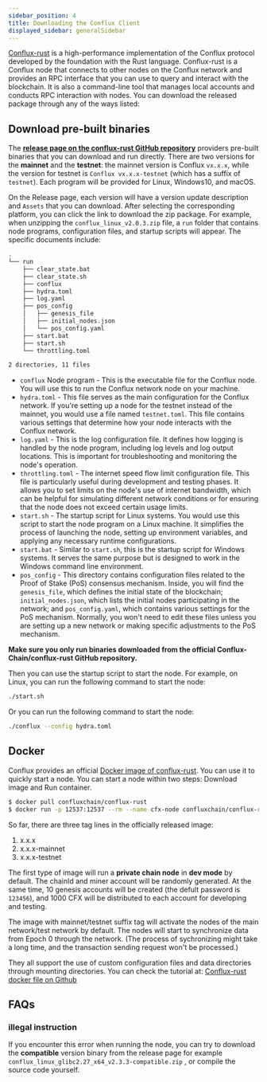 ```yaml
---
sidebar_position: 4
title: Downloading the Conflux Client
displayed_sidebar: generalSidebar
---
```


[Conflux-rust](https://github.com/conflux-chain/conflux-rust) is a high-performance implementation of the Conflux protocol developed by the foundation with the Rust language. Conflux-rust is a Conflux node that connects to other nodes on the Conflux network and provides an RPC interface that you can use to query and interact with the blockchain. It is also a command-line tool that manages local accounts and conducts RPC interaction with nodes. You can download the released package through any of the ways listed:

## Download pre-built binaries

The [**release page on the conflux-rust GitHub repository**](https://github.com/Conflux-Chain/conflux-rust/releases) providers pre-built binaries that you can download and run directly. There are two versions for the **mainnet** and the **testnet**: the mainnet version is Conflux `vx.x.x`, while the version for testnet is `Conflux vx.x.x-testnet` (which has a suffix of `testnet`). Each program will be provided for Linux, Windows10, and macOS.

On the Release page, each version will have a version update description and `Assets` that you can download. After selecting the corresponding platform, you can click the link to download the zip package. For example, when unzipping the `conflux_linux_v2.0.3.zip` file, a `run` folder that contains node programs, configuration files, and startup scripts will appear. The specific documents include:

```bash
.
└── run
    ├── clear_state.bat
    ├── clear_state.sh
    ├── conflux
    ├── hydra.toml
    ├── log.yaml
    ├── pos_config
    │   ├── genesis_file
    │   ├── initial_nodes.json
    │   └── pos_config.yaml
    ├── start.bat
    ├── start.sh
    └── throttling.toml

2 directories, 11 files

```

* `conflux` Node program - This is the executable file for the Conflux node. You will use this to run the Conflux network node on your machine.
* `hydra.toml` - This file serves as the main configuration for the Conflux network. If you're setting up a node for the testnet instead of the mainnet, you would use a file named `testnet.toml`. This file contains various settings that determine how your node interacts with the Conflux network.
* `log.yaml` - This is the log configuration file. It defines how logging is handled by the node program, including log levels and log output locations. This is important for troubleshooting and monitoring the node's operation.
* `throttling.toml` - The internet speed flow limit configuration file. This file is particularly useful during development and testing phases. It allows you to set limits on the node's use of internet bandwidth, which can be helpful for simulating different network conditions or for ensuring that the node does not exceed certain usage limits.
* `start.sh` - The startup script for Linux systems. You would use this script to start the node program on a Linux machine. It simplifies the process of launching the node, setting up environment variables, and applying any necessary runtime configurations.
* `start.bat` - Similar to `start.sh`, this is the startup script for Windows systems. It serves the same purpose but is designed to work in the Windows command line environment.
* `pos_config` - This directory contains configuration files related to the Proof of Stake (PoS) consensus mechanism. Inside, you will find the `genesis_file`, which defines the initial state of the blockchain; `initial_nodes.json`, which lists the initial nodes participating in the network; and `pos_config.yaml`, which contains various settings for the PoS mechanism. Normally, you won't need to edit these files unless you are setting up a new network or making specific adjustments to the PoS mechanism.

**Make sure you only run binaries downloaded from the official Conflux-Chain/conflux-rust GitHub repository.**

Then you can use the startup script to start the node. For example, on Linux, you can run the following command to start the node:

```bash
./start.sh
```

Or you can run the following command to start the node:

```bash
./conflux --config hydra.toml
```

## Docker

Conflux provides an official [Docker image of conflux-rust](https://hub.docker.com/r/confluxchain/conflux-rust). You can use it to quickly start a node. You can start a node within two steps:  Download image and  Run container.

```sh
$ docker pull confluxchain/conflux-rust
$ docker run -p 12537:12537 --rm --name cfx-node confluxchain/conflux-rust
```

So far, there are three tag lines in the officially released image:

1. x.x.x
2. x.x.x-mainnet
3. x.x.x-testnet

The first type of image will run a **private chain node** in **dev mode** by default. The chainId and miner account will be randomly generated. At the same time, 10 genesis accounts will be created (the defult password is `123456`), and 1000 CFX will be distributed to each account for developing and testing.

The image with mainnet/testnet suffix tag will activate the nodes of the main network/test network by default. The nodes will start to synchronize data from Epoch 0 through the network. (The process of sychronizing might take a long time, and the transaction sending request won't be processed.)

They all support the use of custom configuration files and data directories through mounting directories. You can check the tutorial at: [Conflux-rust docker file on Github](https://github.com/conflux-chain/conflux-docker)

## FAQs

### illegal instruction

If you encounter this error when running the node, you can try to download the **compatible** version binary from the release page for example `conflux_linux_glibc2.27_x64_v2.3.3-compatible.zip` , or compile the source code yourself.
